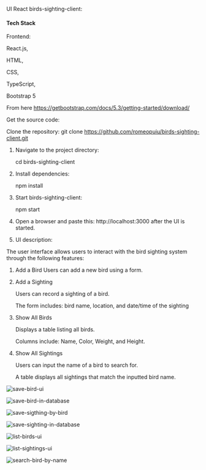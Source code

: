 UI React birds-sighting-client:

<h4>Tech Stack</h4>

Frontend: 

React.js, 

HTML, 

CSS, 

TypeScript, 

Bootstrap 5

From here https://getbootstrap.com/docs/5.3/getting-started/download/

Get the source code:

Clone the repository: git clone https://github.com/romeopuiu/birds-sighting-client.git

1. Navigate to the project directory:

   cd birds-sighting-client

2. Install dependencies:

   npm install
3. Start birds-sighting-client: 

   npm start
4. Open a browser and paste this: http://localhost:3000 after the UI is started.
5. UI description:


The user interface allows users to interact with the bird sighting system through the following features:
1. Add a Bird
   Users can add a new bird using a form.

2. Add a Sighting

   Users can record a sighting of a bird.

   The form includes: bird name, location, and date/time of the sighting

3. Show All Birds

   Displays a table listing all birds.

   Columns include: Name, Color, Weight, and Height.

4.  Show All Sightings

    Users can input the name of a bird to search for.

    A table displays all sightings that match the inputted bird name.


![save-bird-ui](https://github.com/user-attachments/assets/0c2bf020-d593-476b-bc87-53b1bb0dcb97)






![save-bird-in-database](https://github.com/user-attachments/assets/a21fec0b-fe2d-4145-9138-bb57574eecea)






![save-sigthing-by-bird](https://github.com/user-attachments/assets/1b40cbce-fd74-4167-a47e-515e56c2c61a)




![save-sighting-in-database](https://github.com/user-attachments/assets/5a3c4b12-1277-4b4b-9ed7-db63dd18bbb2)



![list-birds-ui](https://github.com/user-attachments/assets/c7ec71d6-6147-4622-a659-91451c933b5e)




![list-sightings-ui](https://github.com/user-attachments/assets/614d9411-1b93-4702-9f1e-cb16ad6c1d00)






![search-bird-by-name](https://github.com/user-attachments/assets/b39e6af7-6212-401c-a788-2ccfb685491a)
